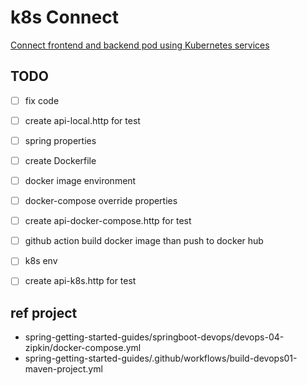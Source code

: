 # k8s Connect

[Connect frontend and backend pod using Kubernetes services](https://devpress.csdn.net/k8s/62f4e85cc6770329307fa8fa.html)


## TODO

- [ ] fix code
- [ ] create api-local.http for test
- [ ] spring properties
- [ ] create Dockerfile
- [ ] docker image environment
- [ ] docker-compose override properties
- [ ] create api-docker-compose.http for test
- [ ] github action build docker image than push to docker hub
- [ ] k8s env
- [ ] create api-k8s.http for test



## ref project

* spring-getting-started-guides/springboot-devops/devops-04-zipkin/docker-compose.yml
* spring-getting-started-guides/.github/workflows/build-devops01-maven-project.yml


